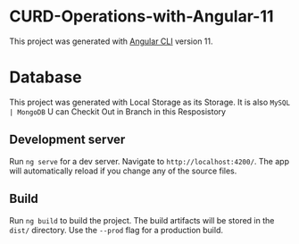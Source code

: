 # CURD-Operations-with-Angular-11

This project was generated with [Angular CLI](https://github.com/angular/angular-cli) version 11.

# Database

This project was generated with Local Storage as its Storage. It is also `MySQL | MongoDB` U can Checkit Out in Branch in this Resposistory 

## Development server

Run `ng serve` for a dev server. Navigate to `http://localhost:4200/`. The app will automatically reload if you change any of the source files.


## Build

Run `ng build` to build the project. The build artifacts will be stored in the `dist/` directory. Use the `--prod` flag for a production build.
